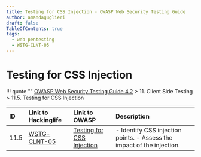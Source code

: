 ```yaml
---
title: Testing for CSS Injection - OWASP Web Security Testing Guide 
author: amandaguglieri
draft: false
TableOfContents: true
tags:
  - web pentesting
  - WSTG-CLNT-05
---
```




# Testing for CSS Injection

!!! quote ""
	[OWASP Web Security Testing Guide 4.2](index.md) > 11. Client Side Testing > 11.5. Testing for CSS Injection

|ID|Link to Hackinglife|Link to OWASP|Description|
|:---|:---|:---|:---|
|11.5|[WSTG-CLNT-05](WSTG-CLNT-05.md)|[Testing for CSS Injection](https://owasp.org/www-project-web-security-testing-guide/latest/4-Web_Application_Security_Testing/11-Client-side_Testing/05-Testing_for_CSS_Injection)|- Identify CSS injection points.  - Assess the impact of the injection.|


